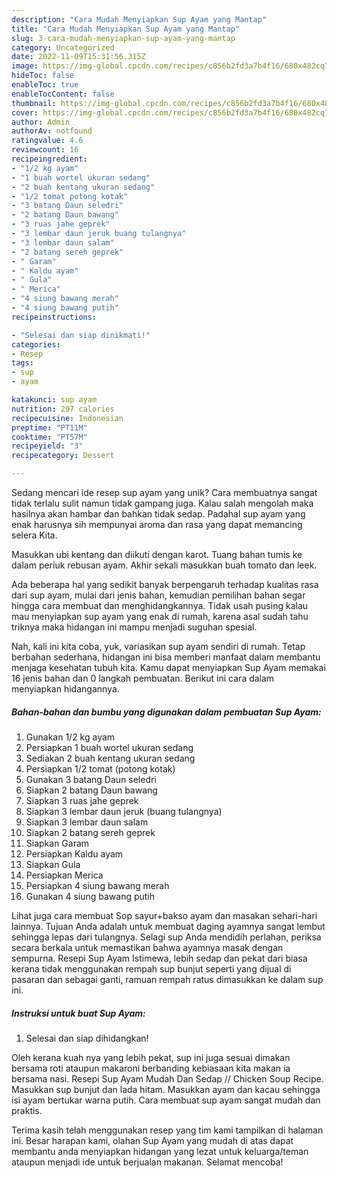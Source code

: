 ```yaml
---
description: "Cara Mudah Menyiapkan Sup Ayam yang Mantap"
title: "Cara Mudah Menyiapkan Sup Ayam yang Mantap"
slug: 3-cara-mudah-menyiapkan-sup-ayam-yang-mantap
category: Uncategorized
date: 2022-11-09T15:31:56.315Z
image: https://img-global.cpcdn.com/recipes/c856b2fd3a7b4f16/680x482cq70/sup-ayam-foto-resep-utama.jpg
hideToc: false
enableToc: true
enableTocContent: false
thumbnail: https://img-global.cpcdn.com/recipes/c856b2fd3a7b4f16/680x482cq70/sup-ayam-foto-resep-utama.jpg
cover: https://img-global.cpcdn.com/recipes/c856b2fd3a7b4f16/680x482cq70/sup-ayam-foto-resep-utama.jpg
author: Admin
authorAv: notfound
ratingvalue: 4.6
reviewcount: 16
recipeingredient:
- "1/2 kg ayam"
- "1 buah wortel ukuran sedang"
- "2 buah kentang ukuran sedang"
- "1/2 tomat potong kotak"
- "3 batang Daun seledri"
- "2 batang Daun bawang"
- "3 ruas jahe geprek"
- "3 lembar daun jeruk buang tulangnya"
- "3 lembar daun salam"
- "2 batang sereh geprek"
- " Garam"
- " Kaldu ayam"
- " Gula"
- " Merica"
- "4 siung bawang merah"
- "4 siung bawang putih"
recipeinstructions:

- "Selesai dan siap dinikmati!"
categories:
- Resep
tags:
- sup
- ayam

katakunci: sup ayam 
nutrition: 297 calories
recipecuisine: Indonesian
preptime: "PT11M"
cooktime: "PT57M"
recipeyield: "3"
recipecategory: Dessert

---
```





Sedang mencari ide resep sup ayam yang unik? Cara membuatnya sangat tidak terlalu sulit namun tidak gampang juga. Kalau salah mengolah maka hasilnya akan hambar dan bahkan tidak sedap. Padahal sup ayam yang enak harusnya sih mempunyai aroma dan rasa yang dapat memancing selera Kita.





Masukkan ubi kentang dan diikuti dengan karot. Tuang bahan tumis ke dalam periuk rebusan ayam. Akhir sekali masukkan buah tomato dan leek.

Ada beberapa hal yang sedikit banyak berpengaruh terhadap kualitas rasa dari sup ayam, mulai dari jenis bahan, kemudian pemilihan bahan segar hingga cara membuat dan menghidangkannya. Tidak usah pusing kalau mau menyiapkan sup ayam yang enak di rumah, karena asal sudah tahu triknya maka hidangan ini mampu menjadi suguhan spesial.






Nah, kali ini kita coba, yuk, variasikan sup ayam sendiri di rumah. Tetap berbahan sederhana, hidangan ini bisa memberi manfaat dalam membantu menjaga kesehatan tubuh kita. Kamu dapat menyiapkan Sup Ayam memakai 16 jenis bahan dan 0 langkah pembuatan. Berikut ini cara dalam menyiapkan hidangannya.

<!--inarticleads1-->

##### Bahan-bahan dan bumbu yang digunakan dalam pembuatan Sup Ayam:

1. Gunakan 1/2 kg ayam
1. Persiapkan 1 buah wortel ukuran sedang
1. Sediakan 2 buah kentang ukuran sedang
1. Persiapkan 1/2 tomat (potong kotak)
1. Gunakan 3 batang Daun seledri
1. Siapkan 2 batang Daun bawang
1. Siapkan 3 ruas jahe geprek
1. Siapkan 3 lembar daun jeruk (buang tulangnya)
1. Siapkan 3 lembar daun salam
1. Siapkan 2 batang sereh geprek
1. Siapkan  Garam
1. Persiapkan  Kaldu ayam
1. Siapkan  Gula
1. Persiapkan  Merica
1. Persiapkan 4 siung bawang merah
1. Gunakan 4 siung bawang putih


Lihat juga cara membuat Sop sayur+bakso ayam dan masakan sehari-hari lainnya. Tujuan Anda adalah untuk membuat daging ayamnya sangat lembut sehingga lepas dari tulangnya. Selagi sup Anda mendidih perlahan, periksa secara berkala untuk memastikan bahwa ayamnya masak dengan sempurna. Resepi Sup Ayam Istimewa, lebih sedap dan pekat dari biasa kerana tidak menggunakan rempah sup bunjut seperti yang dijual di pasaran dan sebagai ganti, ramuan rempah ratus dimasukkan ke dalam sup ini. 

<!--inarticleads2-->

##### Instruksi untuk buat Sup Ayam:


1. Selesai dan siap dihidangkan!

Oleh kerana kuah nya yang lebih pekat, sup ini juga sesuai dimakan bersama roti ataupun makaroni berbanding kebiasaan kita makan ia bersama nasi. Resepi Sup Ayam Mudah Dan Sedap // Chicken Soup Recipe. Masukkan sup bunjut dan lada hitam. Masukkan ayam dan kacau sehingga isi ayam bertukar warna putih. Cara membuat sup ayam sangat mudah dan praktis. 

Terima kasih telah menggunakan resep yang tim kami tampilkan di halaman ini. Besar harapan kami, olahan Sup Ayam yang mudah di atas dapat membantu anda menyiapkan hidangan yang lezat untuk keluarga/teman ataupun menjadi ide untuk berjualan makanan. Selamat mencoba!
